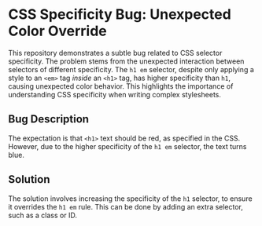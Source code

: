 # CSS Specificity Bug: Unexpected Color Override

This repository demonstrates a subtle bug related to CSS selector specificity.  The problem stems from the unexpected interaction between selectors of different specificity.  The `h1 em` selector, despite only applying a style to an `<em>` tag *inside* an `<h1>` tag, has higher specificity than `h1`, causing unexpected color behavior.  This highlights the importance of understanding CSS specificity when writing complex stylesheets.

## Bug Description
The expectation is that `<h1>` text should be red, as specified in the CSS. However, due to the higher specificity of the `h1 em` selector, the text turns blue.

## Solution
The solution involves increasing the specificity of the `h1` selector, to ensure it overrides the `h1 em` rule.  This can be done by adding an extra selector, such as a class or ID.
